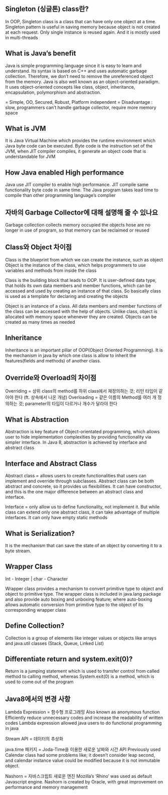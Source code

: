 ## Singleton (싱글톤) class란?

In OOP, Singleton class is a class that can have only one object at a time. 
Singleton pattern is useful in saving memory because object is not created at each request. Only single instance is reused again. And it is mostly used in multi-threads


## What is Java’s benefit

Java is simple programming language since it is easy to learn and understand. Its syntax is based on C++ and uses automatic garbage collection. Therefore, we don’t need to remove the unreferenced object from the memory. 
Java is also well known as an object-oriented paradigm. It uses object-oriented concepts like class, object, inheritance, encapsulation, polymorphism and abstraction.

= Simple, OO, Secured, Robust, Platform independent
= Disadvantage : slow, programmers can’t handle garbage collector, require more memory space

## What is JVM

It is Java Virtual Machine which provides the runtime environment which Java byte code can be executed. Byte code is the instruction set of the JVM, when JIT compiler compiles, it generate an object code that is understandable for JVM

## How Java enabled High performance

Java use JIT compiler to enable high performance. JIT compile same functionality byte code in same time. The Java program takes lead time to compile than other programming language’s complier 

## 자바의 Garbage Collector에 대해 설명해 줄 수 있나요

Garbage collection collects memory occupied the objects hose are no longer in use of program, so that memory can be reclaimed or reused

## Class와 Object 차이점

Class is the blueprint from which we can create the instance, such as object
Object is the instance of the class, which helps programmers to use variables and methods from inside the class

Class is the building block that leads to OOP. It is user-defined data type, that holds its own data members and member functions, which can be accessed and used by creating an instance of that class. So basically class is used as a template for declaring and creating the objects

Object is an instance of a class. All data members and member functions of the class can be accessed with the help of objects. Unlike class, object is allocated with memory space whenever they are created. Objects can be created as many times as needed

## Inheritance

Inheritance is an important pillar of OOP(Object Oriented Programming). It is the mechanism in java by which one class is allow to inherit the features(fields and methods) of another class. 

## Override와 Overload의 차이점

Overriding = 상위 class의 method를 하위 class에서 재정의하는 것; 리턴 타입이 같아야 한다 (ft. 상속에서 나온 개념)
Overloading = 같은 이름의 Method를 여러 개 정의하는 것; parameter의 타입이 다르거나 개수가 달라야 한다

## What is Abstraction

Abstraction is key feature of Object-orientated programming, which allows user to hide implementation complexities by providing functionality via simpler interface. In Java 8, abstraction is achieved by interface and abstract class

## Interface and Abstract Class

Abstract class = allows users to create functionalities that users can implement and override through subclasses.  Abstract class can be both abstract and concrete, so it provides us flexibilities. It can have constructor, and this is the one major difference between an abstract class and interface.

Interface = only allow us to define functionality, not implement it. But while class can extend only one abstract class, it can take advantage of multiple interfaces. It can only have empty static methods


## What is Serialization?

It is the mechanism that can save the state of an object by converting it to a byte stream. 

## Wrapper Class

Int - Integer | char - Character

Wrapper class provides a mechanism to convert primitive type to object and object to primitive type. The wrapper class is included in java.lang package and also provide auto boxing and unboxing feature; where auto-boxing allows automatic conversion from primitive type to the object of its corresponding wrapper class

## Define Collection?

Collection is a group of elements like integer values or objects like arrays and java.util classes (Stack, Queue, Linked List)

## Differentiate return and system.exit(0)?

Return is a jumping statement which is used to transfer control from called method to calling method, whereas System.exit(0) is a method, which is used to come out of the program

## Java8에서의 변경 사항

Lambda Expression = 함수형 프로그래밍
Also known as anonymous function
Efficiently reduce unnecessary codes and increase the readability of written codes
Lambda expression allowed java users to do functional programming in java

Stream API = 데이터의 추상화

java.time 패키지 = Joda-Time을 이용한 새로운 날짜와 시간 API
Previously used Calendar class had some problems like; it doesn’t consider leap second, and calendar instance value could be modified because it is not immutable object.

Nashorn = 자바스크립트 새로운 엔진
Mozilla’s ‘Rhino’ was used as default Javascript engine. 
Nashorn is created by Oracle, with great improvement on performance and memory management
